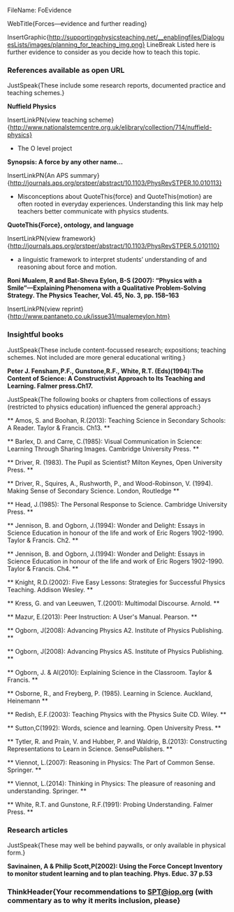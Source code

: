 FileName: FoEvidence

WebTitle{Forces—evidence and further reading}

InsertGraphic{http://supportingphysicsteaching.net/__enablingfiles/DialoguesLists/images/planning_for_teaching_img.png}
 LineBreak
Listed here is further evidence to consider as you decide how to teach this topic.

### References available as open URL

JustSpeak{These include some research reports, documented practice and teaching schemes.}

**Nuffield Physics**

InsertLinkPN{view teaching scheme}{http://www.nationalstemcentre.org.uk/elibrary/collection/714/nuffield-physics}

- The O level project

**Synopsis: A force by any other name…**

InsertLinkPN{An APS summary}{http://journals.aps.org/prstper/abstract/10.1103/PhysRevSTPER.10.010113}

- Misconceptions about QuoteThis{force} and QuoteThis{motion} are often rooted in everyday experiences. Understanding this link may help teachers better communicate with physics students.

**QuoteThis{Force}, ontology, and language**

InsertLinkPN{view framework}{http://journals.aps.org/prstper/abstract/10.1103/PhysRevSTPER.5.010110}

- a linguistic framework  to interpret  students’ understanding of and reasoning about force and motion.

**Roni Mualem, R and Bat-Sheva Eylon, B-S (2007):  “Physics with a Smile”—Explaining Phenomena with a Qualitative Problem-Solving Strategy. The Physics Teacher, Vol. 45, No. 3, pp. 158–163**

InsertLinkPN{view reprint}{http://www.pantaneto.co.uk/issue31/mualemeylon.htm}


### Insightful books

JustSpeak{These include content-focussed research; expositions; teaching schemes. Not included are more general educational writing.}

**Peter J. Fensham,P.F., Gunstone,R.F., White, R.T. (Eds)(1994):The Content of Science: A Constructivist Approach to Its Teaching and Learning. Falmer press.Ch17.**

JustSpeak{The following books or chapters from collections of essays (restricted to physics education) influenced the general approach:}

** Amos, S. and Boohan, R.(2013): Teaching Science in Secondary Schools: A Reader. Taylor & Francis. Ch13. **

** Barlex, D. and Carre, C.(1985): Visual Communication in Science: Learning Through Sharing Images. Cambridge University Press. **

** Driver, R. (1983). The Pupil as Scientist? Milton Keynes, Open University Press. **

** Driver, R., Squires, A., Rushworth, P., and Wood-Robinson, V. (1994). Making Sense of Secondary Science. London, Routledge **

** Head, J.(1985): The Personal Response to Science. Cambridge University Press. **

** Jennison, B. and Ogborn, J.(1994): Wonder and Delight: Essays in Science Education in honour of the life and work of Eric Rogers 1902-1990. Taylor & Francis. Ch2. **

** Jennison, B. and Ogborn, J.(1994): Wonder and Delight: Essays in Science Education in honour of the life and work of Eric Rogers 1902-1990. Taylor & Francis. Ch4. **

** Knight, R.D.(2002): Five Easy Lessons: Strategies for Successful Physics Teaching. Addison Wesley. **

** Kress, G. and van Leeuwen, T.(2001): Multimodal Discourse. Arnold. **

** Mazur, E.(2013): Peer Instruction: A User's Manual. Pearson. **

** Ogborn, J(2008): Advancing Physics A2. Institute of Physics Publishing. **

** Ogborn, J(2008): Advancing Physics AS. Institute of Physics Publishing. **

** Ogborn, J. & Al(2010): Explaining Science in the Classroom. Taylor & Francis. **

** Osborne, R., and Freyberg, P. (1985). Learning in Science. Auckland, Heinemann **

** Redish, E.F.(2003): Teaching Physics with the Physics Suite CD. Wiley. **

** Sutton,C(1992): Words, science and learning. Open University Press. **

** Tytler, R. and Prain, V. and Hubber, P. and Waldrip, B.(2013): Constructing Representations to Learn in Science. SensePublishers. **

** Viennot, L.(2007): Reasoning in Physics: The Part of Common Sense. Springer. **

** Viennot, L.(2014): Thinking in Physics: The pleasure of reasoning and understanding. Springer. **

** White, R.T. and Gunstone, R.F.(1991): Probing Understanding. Falmer Press. **

### Research articles

JustSpeak{These may well be behind paywalls, or only available in physical form.}

**Savinainen, A & Philip Scott,P(2002): Using the Force Concept Inventory to monitor student learning and to plan teaching. Phys. Educ. 37 p.53**

### ThinkHeader{Your recommendations to SPT@iop.org (with commentary as to why it merits inclusion, please}
